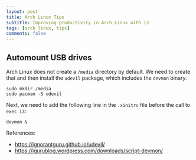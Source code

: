 ```yaml
---
layout: post
title: Arch Linux Tips
subtitle: Improving productivity in Arch Linux with i3
tags: [arch linux, tips]
comments: false
---
```



## Automount USB drives

Arch Linux does not create a `/media` directory by default. We need to create
that and then install the `udevil` package, which includes the `devmon` binary.
```
sudo mkdir /media
sudo pacman -S udevil
```

Next, we need to add the following line in the `.xinitrc` file before the call
to `exec i3`:
```
devmon &
```

References:
  * <https://ignorantguru.github.io/udevil/>
  * <https://igurublog.wordpress.com/downloads/script-devmon/>

